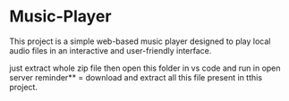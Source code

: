 # Music-Player
This project is a simple web-based music player designed to play local audio files in an interactive and user-friendly interface. 

just extract whole zip file 
then open this folder in vs code 
and run in open server
reminder** = download and extract all this file present in tthis project.
